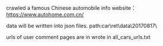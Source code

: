 crawled a famous Chinese automobile info website：https://www.autohome.com.cn/

data will be written into json files. path:car\ret\data\20170817\  

urls of user comment pages are in wrote in all_cars_urls.txt


